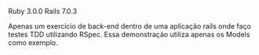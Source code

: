 Ruby 3.0.0
Rails 7.0.3

Apenas um exercício de back-end dentro de uma aplicação rails onde faço testes TDD utilizando RSpec.
Essa demonstração utiliza apenas os Models como exemplo.

